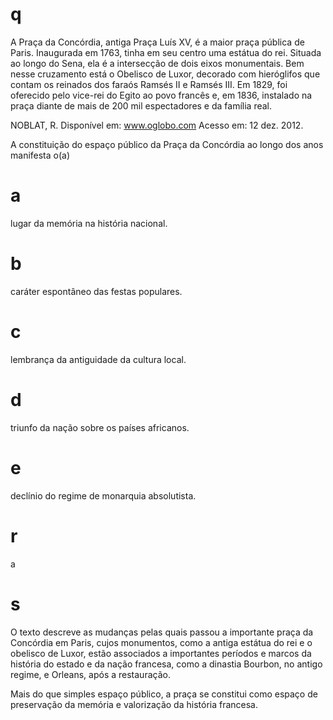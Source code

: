 # q
A Praça da Concórdia, antiga Praça Luís XV, é a maior praça pública de Paris. Inaugurada em 1763, tinha em seu centro uma estátua do rei. Situada ao longo do Sena, ela é a intersecção de dois eixos monumentais. Bem nesse cruzamento está o Obelisco de Luxor, decorado com hieróglifos que contam os reinados dos faraós Ramsés II e Ramsés III. Em 1829, foi oferecido pelo vice-rei do Egito ao povo francês e, em 1836, instalado na praça diante de mais de 200 mil espectadores e da família real.

NOBLAT, R. Disponível em: www.oglobo.com Acesso em: 12 dez. 2012.

A constituição do espaço público da Praça da Concórdia ao longo dos anos manifesta o(a)

# a
lugar da memória na história nacional.

# b
caráter espontâneo das festas populares.

# c
lembrança da antiguidade da cultura local.

# d
triunfo da nação sobre os países africanos.

# e
declínio do regime de monarquia absolutista.

# r
a

# s
O texto descreve as mudanças pelas quais passou a importante praça da Concórdia em Paris, cujos monumentos, como a antiga estátua do rei e o obelisco de Luxor, estão associados a importantes períodos e marcos da história do estado e da nação francesa, como a dinastia Bourbon, no antigo regime, e Orleans, após a restauração.

Mais do que simples espaço público, a praça se constitui como espaço de preservação da memória e valorização da história francesa.
